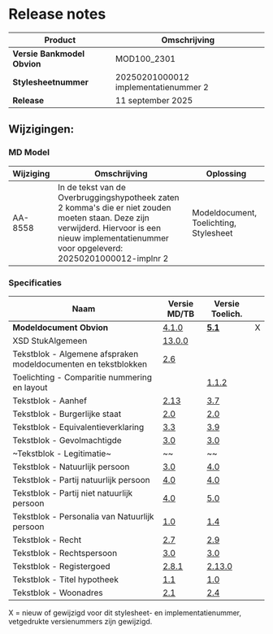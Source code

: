 # Release notes
Product|Omschrijving| 
|---|---|
**Versie Bankmodel Obvion**|MOD100_2301|
**Stylesheetnummer**|20250201000012 implementatienummer 2|
**Release**|11 september 2025|

## Wijzigingen:

### MD Model
|Wijziging|Omschrijving|Oplossing|
|---|---|---|
AA-8558 | In de tekst van de Overbruggingshypotheek zaten 2 komma's die er niet zouden moeten staan. Deze zijn verwijderd. Hiervoor is een nieuw implementatienummer voor opgeleverd: 20250201000012-implnr 2| Modeldocument, Toelichting, Stylesheet | 




### Specificaties
Naam|Versie MD/TB|Versie Toelich.|  |
| --- |--- |--- |---|
**Modeldocument Obvion**|[4.1.0]( /kik-modeldocumenten/modeldocumenten/Hypotheek%20Obvion/20250201000012/Modeldocument%20Obvion%20v4.1.0.docx)|**[5.1]( /kik-modeldocumenten/modeldocumenten/Hypotheek%20Obvion/20250201000012/Toelichting%20modeldocument%20Obvion%20v4.1.0%20-%20v5.1.docx)**| X |
XSD StukAlgemeen|[13.0.0](/schema/stuk%20algemeen/13.0.0/StukAlgemeen-13.0.0.xsd)|  |  |
Tekstblok - Algemene afspraken modeldocumenten en tekstblokken|[2.6](/kik-modeldocumenten/tekstblokken/Tekstblok%20-%20Algemene%20afspraken%20modeldocumenten%20en%20tekstblokken%20v2.6.docx)||  | 
Toelichting - Comparitie nummering en layout||[1.1.2](/kik-modeldocumenten/tekstblokken/Toelichting%20-%20Comparitie%20nummering%20en%20layout%20v1.1.2.docx)|   |
Tekstblok - Aanhef|[2.13](/kik-modeldocumenten/tekstblokken/Tekstblok%20-%20Aanhef%20v2.13.docx)|[3.7](/kik-modeldocumenten/tekstblokken/Toelichting%20Tekstblok%20-%20Aanhef%202.13%20-%20v3.7.docx)| |
Tekstblok - Burgerlijke staat|[2.0](/kik-modeldocumenten/tekstblokken/Tekstblok%20-%20Burgerlijke%20staat%20v2.0.docx)|[2.0](/kik-modeldocumenten/tekstblokken/Toelichting%20Tekstblok%20-%20Burgerlijke%20staat%20v2.0%20-%20v2.0.docx)| |
Tekstblok - Equivalentieverklaring|[3.3](/kik-modeldocumenten/tekstblokken/Tekstblok%20-%20Equivalentieverklaring%20v3.3.docx)|[3.9](/kik-modeldocumenten/tekstblokken/Toelichting%20Tekstblok%20-%20Equivalentieverklaring%203.3%20-%20v3.9.docx)|  |
Tekstblok - Gevolmachtigde|[3.0](/kik-modeldocumenten/tekstblokken/Tekstblok%20-%20Gevolmachtigde%20v3.0.docx)|[3.0](/kik-modeldocumenten/tekstblokken/Toelichting%20Tekstblok%20-%20Gevolmachtigde%203.0%20-%20v3.0.docx) |  |
~Tekstblok - Legitimatie~|~[](/kik-modeldocumenten/tekstblokken/Tekstblok%20-%20Legitimatie%20v3.0.docx)~|~[](/kik-modeldocumenten/tekstblokken/Toelichting%20Tekstblok%20-%20Legitimatie%203.0%20-%20v3.0.docx)~| |
Tekstblok - Natuurlijk persoon|[3.0](/kik-modeldocumenten/tekstblokken/Tekstblok%20-%20Natuurlijk%20persoon%20v3.0.docx)|[4.0](/kik-modeldocumenten/tekstblokken/Toelichting%20Tekstblok%20-%20Natuurlijk%20persoon%20v3.0%20-%20v4.0.docx)| |
Tekstblok - Partij natuurlijk persoon|[4.0](/kik-modeldocumenten/tekstblokken/Tekstblok%20-%20Partij%20natuurlijk%20persoon%20v4.0.docx)|[4.0](/kik-modeldocumenten/tekstblokken/Toelichting%20Tekstblok%20-%20Partij%20natuurlijk%20persoon%20v4.0%20-%20v4.0.docx)|  |
Tekstblok - Partij niet natuurlijk persoon|[4.0](/kik-modeldocumenten/tekstblokken/Tekstblok%20-%20Partij%20niet%20natuurlijk%20persoon%20v4.0.docx)|[5.0](/kik-modeldocumenten/tekstblokken/Toelichting%20Tekstblok%20-%20Partij%20niet%20natuurlijk%20persoon%20v4.0%20-%20v5.0.docx)|  |
Tekstblok - Personalia van Natuurlijk persoon|[1.0](/kik-modeldocumenten/tekstblokken/Tekstblok%20-%20Personalia%20van%20Natuurlijk%20persoon%20v1.0.docx)|[1.4](/kik-modeldocumenten/tekstblokken/Toelichting%20Tekstblok%20-%20Personalia%20van%20Natuurlijk%20persoon%201.0%20-%20v1.4.docx)|   |
Tekstblok - Recht|[2.7](/kik-modeldocumenten/tekstblokken/Tekstblok%20-%20Recht%20v2.7.docx)|[2.9](/kik-modeldocumenten/tekstblokken/Toelichting%20Tekstblok%20-%20Recht%202.7%20-%20v2.9.docx)| |
Tekstblok - Rechtspersoon|[3.0](/kik-modeldocumenten/tekstblokken/Tekstblok%20-%20Rechtspersoon%20v3.0.docx)|[3.0](/kik-modeldocumenten/tekstblokken/Toelichting%20Tekstblok%20-%20Rechtspersoon%203.0%20-%20v3.0.docx)|  |
Tekstblok - Registergoed|[2.8.1](/kik-modeldocumenten/tekstblokken/Tekstblok%20-%20Registergoed%20v2.8.1.docx)|[2.13.0](/kik-modeldocumenten/tekstblokken/Toelichting%20Tekstblok%20-%20Registergoed%202.8.1%20-%20v2.13.0.docx)|  | 
Tekstblok - Titel hypotheek|[1.1](/kik-modeldocumenten/tekstblokken/Tekstblok%20-%20Titel%20hypotheek%20v1.1.docx)|[1.0](/kik-modeldocumenten/tekstblokken/Toelichting%20Tekstblok%20-%20Titel%20hypotheek%201.1%20-%20v1.0.docx)|   |
Tekstblok - Woonadres|[2.1](/kik-modeldocumenten/tekstblokken/Tekstblok%20-%20Woonadres%20v2.1.docx)|[2.4](/kik-modeldocumenten/tekstblokken/Toelichting%20Tekstblok%20-%20Woonadres%202.1%20-%20v2.4.docx)|   |
X = nieuw of gewijzigd voor dit stylesheet- en implementatienummer, vetgedrukte versienummers zijn gewijzigd.